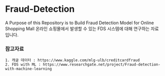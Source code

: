# Fraud-Detection
A Purpose of this Repository is to Build Fraud Detection Model for Online Shopping Mall 
온라인 쇼핑몰에서 발생할 수 있는 FDS 시스템에 대해 연구하는 자료 입니다. 

### 참고자료
```
1. 캐글 데이터 : https://www.kaggle.com/mlg-ulb/creditcardfraud
2. FDS with ML : https://www.researchgate.net/project/Fraud-detection-with-machine-learning
```

